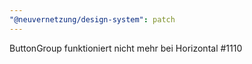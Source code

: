 ```yaml
---
"@neuvernetzung/design-system": patch
---
```


ButtonGroup funktioniert nicht mehr bei Horizontal #1110
